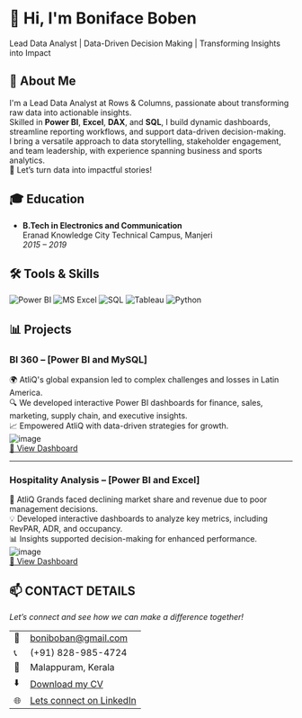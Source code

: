 

# 👋 Hi, I'm Boniface Boben  
Lead Data Analyst | Data-Driven Decision Making | Transforming Insights into Impact  

<!--Section 1: Introduction-->

## 🌟 About Me  
I'm a Lead Data Analyst at Rows & Columns, passionate about transforming raw data into actionable insights.  
Skilled in **Power BI**, **Excel**, **DAX**, and **SQL**, I build dynamic dashboards, streamline reporting workflows, and support data-driven decision-making.  
I bring a versatile approach to data storytelling, stakeholder engagement, and team leadership, with experience spanning business and sports analytics.  
🚀 Let’s turn data into impactful stories!  

<!--Mention Education-->

## 🎓 Education  
- **B.Tech in Electronics and Communication**  
  Eranad Knowledge City Technical Campus, Manjeri  
  *2015 – 2019*  


## 🛠 Tools & Skills  
![Power BI](https://img.shields.io/badge/-Power%20BI-239120?logo=Power-BI&logoColor=white) 
![MS Excel](https://img.shields.io/badge/-Excel-217346?logo=Microsoft-Excel&logoColor=white) 
![SQL](https://img.shields.io/badge/-SQL-CC2927?logo=MySQL&logoColor=white) 
![Tableau](https://img.shields.io/badge/-Tableau-E97627?logo=Tableau&logoColor=white) 
![Python](https://img.shields.io/badge/-Python-3776AB?logo=Python&logoColor=white)  


<!-- Mention Project-->

## 📊 Projects  

### BI 360 – [Power BI and MySQL]  
🌍 AtliQ's global expansion led to complex challenges and losses in Latin America.  
🔍 We developed interactive Power BI dashboards for finance, sales, marketing, supply chain, and executive insights.  
📈 Empowered AtliQ with data-driven strategies for growth.  
![image](1.png)  
[🔗 View Dashboard](https://app.powerbi.com/view?r=eyJrIjoiYWExYzc0MTAtODU3NS00OTZhLWEwZjEtYzBjNTRjNjViODUwIiwidCI6ImM2ZTU0OWIzLTVmNDUtNDAzMi1hYWU5LWQ0MjQ0ZGM1YjJjNCJ9)  

---

### Hospitality Analysis – [Power BI and Excel]  
🏨 AtliQ Grands faced declining market share and revenue due to poor management decisions.  
💡 Developed interactive dashboards to analyze key metrics, including RevPAR, ADR, and occupancy.  
📊 Insights supported decision-making for enhanced performance.  
![image](H2.png)  
[🔗 View Dashboard](https://app.powerbi.com/view?r=eyJrIjoiODE4NDQyNTMtOTJmZC00MjRiLWI4MWUtNTFlZGRhZDIwYjQ3IiwidCI6ImM2ZTU0OWIzLTVmNDUtNDAzMi1hYWU5LWQ0MjQ0ZGM1YjJjNCJ9&pageName=931b63cfc48963c6886a)  

 
<!--Contact -->

## 📫 CONTACT DETAILS

*Let’s connect and see how we can make a difference together!*
<table>
  <tbody>
    <tr>
      <td>📧</td>
      <td><a href="boniboban@gmail.com">boniboban@gmail.com</a></td>
    </tr>
    <tr>
      <td>📞</td>
      <td>(+91) 828-985-4724</td>
    </tr>
    <tr>
      <td>📍</td>
      <td>Malappuram, Kerala</td>
    </tr>
    <tr>
      <td>⬇️</td>
      <td><a href="Boniface_Data_Analyst.pdf">Download my CV</a></td>
    </tr>
    <tr>
      <td>🌐</td>
      <td><a href="www.linkedin.com/in/boniboban">Lets connect on LinkedIn</a></td>
    </tr>
  </tbody>
</table>
